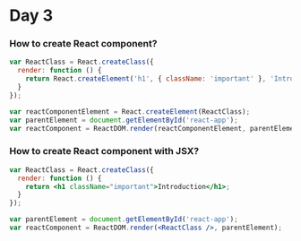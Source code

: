 # Day 3

### How to create React component?

```js
var ReactClass = React.createClass({
  render: function () {
    return React.createElement('h1', { className: 'important' }, 'Introduction');
  }
});

var reactComponentElement = React.createElement(ReactClass);
var parentElement = document.getElementById('react-app');
var reactComponent = ReactDOM.render(reactComponentElement, parentElement);
```

### How to create React component with JSX?

```jsx
var ReactClass = React.createClass({
  render: function () {
    return <h1 className="important">Introduction</h1>;
  }
});

var parentElement = document.getElementById('react-app');
var reactComponent = ReactDOM.render(<ReactClass />, parentElement);
```